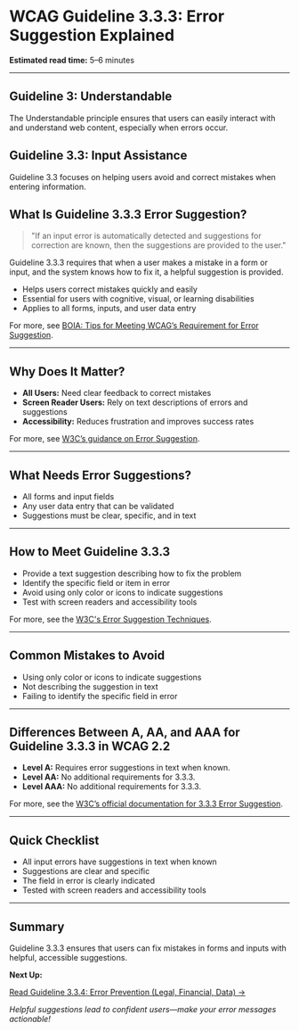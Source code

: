 <!--
title: 3.3.3 - Error Suggestion
series: Making the Web Accessible for All
description: A practical guide to WCAG Guideline 3.3.3 (Error Suggestion)—what it means, why it matters, and how to help users fix mistakes with helpful suggestions.
keywords: wcag 3.3.3, error suggestion, accessibility, web standards, form validation, user experience
image: WCAG-Series-3.3.3.png
imageAlt: Blue text on yellow background saying, "Web Content Accessibiilty Guiedlines (WCAG) 3.3.3 Explained, Error Suggestion"
status: published
date: 2025-07-03
excerpt: This guideline helps users fix mistakes with helpful error suggestions.
--->

# **WCAG Guideline 3.3.3: Error Suggestion Explained**

**Estimated read time:** 5–6 minutes

---

## **Guideline 3: Understandable**

The Understandable principle ensures that users can easily interact with and understand web content, especially when errors occur.

## **Guideline 3.3: Input Assistance**

Guideline 3.3 focuses on helping users avoid and correct mistakes when entering information.

## **What Is Guideline 3.3.3 Error Suggestion?**

<!-- [Illustration: Form with a helpful error suggestion message] -->

> "If an input error is automatically detected and suggestions for correction are known, then the suggestions are provided to the user."

Guideline 3.3.3 requires that when a user makes a mistake in a form or input, and the system knows how to fix it, a helpful suggestion is provided.

- Helps users correct mistakes quickly and easily
- Essential for users with cognitive, visual, or learning disabilities
- Applies to all forms, inputs, and user data entry

For more, see [BOIA: Tips for Meeting WCAG’s Requirement for Error Suggestion](https://www.boia.org/blog/tips-for-meeting-wcags-requirement-for-error-suggestion).

---

## **Why Does It Matter?**

<!-- [Infographic: Form with a helpful error suggestion message] -->

- **All Users:** Need clear feedback to correct mistakes
- **Screen Reader Users:** Rely on text descriptions of errors and suggestions
- **Accessibility:** Reduces frustration and improves success rates

For more, see [W3C’s guidance on Error Suggestion](https://www.w3.org/WAI/WCAG22/Understanding/error-suggestion.html).

---

## **What Needs Error Suggestions?**

<!-- [Grid: Form fields, error messages, and suggestions] -->

- All forms and input fields
- Any user data entry that can be validated
- Suggestions must be clear, specific, and in text

---

## **How to Meet Guideline 3.3.3**

<!-- [Side-by-side: Good example (clear suggestion next to field) vs. Bad example (no suggestion or only color)] -->

- Provide a text suggestion describing how to fix the problem
- Identify the specific field or item in error
- Avoid using only color or icons to indicate suggestions
- Test with screen readers and accessibility tools

For more, see the [W3C's Error Suggestion Techniques](https://www.w3.org/WAI/WCAG22/Techniques/general/G84).

---

## **Common Mistakes to Avoid**

<!-- [Do/Don't graphic: Left side with clear text suggestion, right side with only color or icon] -->

- Using only color or icons to indicate suggestions
- Not describing the suggestion in text
- Failing to identify the specific field in error

---

## **Differences Between A, AA, and AAA for Guideline 3.3.3 in WCAG 2.2**

<!-- [Infographic: Three columns labeled A, AA, AAA with example requirements for each] -->

- **Level A:** Requires error suggestions in text when known.
- **Level AA:** No additional requirements for 3.3.3.
- **Level AAA:** No additional requirements for 3.3.3.

For more, see the [W3C’s official documentation for 3.3.3 Error Suggestion](https://www.w3.org/WAI/WCAG22/Understanding/error-suggestion.html).

---

## **Quick Checklist**

<!-- [Checklist graphic: Icons for suggestion, form, and text message] -->

- All input errors have suggestions in text when known
- Suggestions are clear and specific
- The field in error is clearly indicated
- Tested with screen readers and accessibility tools

---

## **Summary**

<!-- [Illustration: User correcting a form error with helpful suggestion] -->

Guideline 3.3.3 ensures that users can fix mistakes in forms and inputs with helpful, accessible suggestions.

**Next Up:**

[Read Guideline 3.3.4: Error Prevention (Legal, Financial, Data) →](WCAG-Guideline-3-3-4-Error-Prevention-Legal-Financial-Data-Explained)

*Helpful suggestions lead to confident users—make your error messages actionable!*
